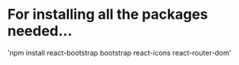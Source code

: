 # For installing all the packages needed...

'npm install react-bootstrap bootstrap react-icons react-router-dom'

